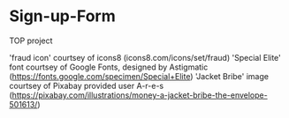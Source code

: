 # Sign-up-Form
TOP project

'fraud icon' courtsey of icons8 (icons8.com/icons/set/fraud)
'Special Elite' font courtsey of Google Fonts, designed by Astigmatic (https://fonts.google.com/specimen/Special+Elite)
'Jacket Bribe' image courtsey of Pixabay provided user A-r-e-s (https://pixabay.com/illustrations/money-a-jacket-bribe-the-envelope-501613/)

